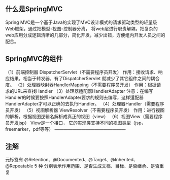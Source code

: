 ## 什么是SpringMVC
Spring MVC是一个基于Java的实现了MVC设计模式的请求驱动类型的轻量级Web框架，通过把模型-视图-控制器分离，
将web层进行职责解耦，把复杂的web应用分成逻辑清晰的几部分，简化开发，减少出错，方便组内开发人员之间的配合。

## SpringMVC的组件
（1）前端控制器 DispatcherServlet（不需要程序员开发）
作用：接收请求、响应结果，相当于转发器，有了DispatcherServlet 就减少了其它组件之间的耦合度。
（2）处理器映射器HandlerMapping（不需要程序员开发）
作用：根据请求的URL来查找Handler
（3）处理器适配器HandlerAdapter
注意：在编写Handler的时候要按照HandlerAdapter要求的规则去编写，这样适配器HandlerAdapter才可以正确的去执行Handler。
（4）处理器Handler（需要程序员开发）
（5）视图解析器 ViewResolver（不需要程序员开发）
作用：进行视图的解析，根据视图逻辑名解析成真正的视图（view）
（6）视图View（需要程序员开发jsp）
View是一个接口， 它的实现类支持不同的视图类型（jsp，freemarker，pdf等等）
————————————————

## 注解
元标签有 @Retention、@Documented、@Target、@Inherited、@Repeatable 5 种
分别表示作用范围、是否生成文档、目标、是否继承、是否重复